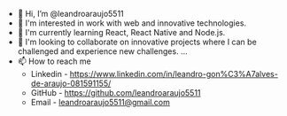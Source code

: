 - 👋 Hi, I’m @leandroaraujo5511
- 👀 I'm interested in work with web and innovative technologies.
- 🌱 I'm currently learning React, React Native and Node.js.
- 💞️ I'm looking to collaborate on innovative projects where I can be challenged and experience new challenges. ...
- 📫 How to reach me 
     - Linkedin - https://www.linkedin.com/in/leandro-gon%C3%A7alves-de-araujo-081591155/
     - GitHub - https://github.com/leandroaraujo5511
     - Email - leandroaraujo5511@gmail.com

<!---
leandroaraujo5511/leandroaraujo5511 is a ✨ special ✨ repository because its `README.md` (this file) appears on your GitHub profile.
You can click the Preview link to take a look at your changes.
--->
